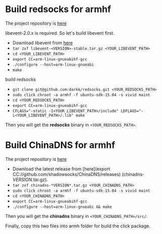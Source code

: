 # Build redsocks for armhf 

The project repository is [here](https://github.com/darkk/redsocks)

libevent-2.0.x is required. So let's build libevent first.

- Download libevent from [here](https://github.com/downloads/libevent/libevent/libevent-2.0.21-stable.tar.gz)
- `tar zxf libevent-<VERSION>-stable.tar.gz <YOUR_LIBEVENT_PATH>`
- `cd <YOUR_LIBEVENT_PATH>`
- `export CC=arm-linux-gnueabihf-gcc`
- `./configure --host=arm-linux-gnueabi`
- `make`

build redsocks  

- `git clone git@github.com:darkk/redsocks.git <YOUR_REDSOCKS_PATH>`
- `sudo click chroot -a armhf -f ubuntu-sdk-15.04 -s vivid maint`
- `cd <YOUR_REDSOCKS_PATH>`
- `export CC=arm-linux-gnueabihf-gcc`
- `CFLAGS="-static -I<YOUR_LIBEVENT_PATH>/include" LDFLAGS="-L<YOUR_LIBEVENT_PATH>/.lib" make`

Then you will get the **redsocks** binary in `<YOUR_REDSOCKS_PATH>`.


# Build ChinaDNS for armhf

The project repository is [here](https://github.com/shadowsocks/ChinaDNS)

- Download the latest release from [here](export CC://github.com/shadowsocks/ChinaDNS/releases) (chinadns-*VERSION*.tar.gz).
- `tar zxf chinadns-*VERSION*.tar.gz <YOUR_CHINADNS_PATH>`
- `sudo click chroot -a armhf -f ubuntu-sdk-15.04 -s vivid maint`
- `cd <YOUR_CHINADNS_PATH>`
- `export CC=arm-linux-gnueabihf-gcc`
- `./configure --host=arm-linux-gnueabi && make`

Then you will get the **chinadns** binary in `<YOUR_CHINADNS_PATH>/src/`.


Finally, copy this two files into armh folder for build the click package.
